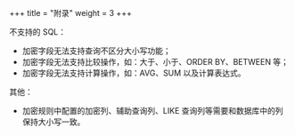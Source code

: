 +++
title = "附录"
weight = 3
+++

不支持的 SQL：

- 加密字段无法支持查询不区分大小写功能；
- 加密字段无法支持比较操作，如：大于、小于、ORDER BY、BETWEEN 等；
- 加密字段无法支持计算操作，如：AVG、SUM 以及计算表达式。

其他：

- 加密规则中配置的加密列、辅助查询列、LIKE 查询列等需要和数据库中的列保持大小写一致。